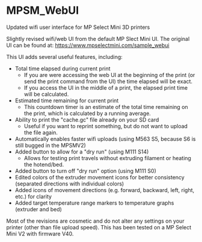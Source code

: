 # MPSM_WebUI
Updated wifi user interface for MP Select Mini 3D printers

Slightly revised wifi/web UI from the default MP Slect Mini UI. The original UI can be found at: https://www.mpselectmini.com/sample_webui 

This UI adds several useful features, including:
  - Total time elapsed during current print
    - If you are were accessing the web UI at the beginning of the print (or send the print command from the UI) the time elapsed will be 
      exact.
    - If you access the UI in the middle of a print, the elapsed print time will be calculated.
  - Estimated time remaining for current print
    - This countdown timer is an estimate of the total time remaining on the print, which is calculated by a running average.
  - Ability to print the "cache.gc" file already on your SD card
    - Useful if you want to reprint something, but do not want to upload the file again.
  - Automatically enables faster wifi uploads (using M563 S5, because S6 is still bugged in the MPSMV2)
  - Added button to allow for a "dry run" (using M111 S14)
    - Allows for testing print travels without extruding filament or heating the hotend/bed.
  - Added button to turn off "dry run" option (using M111 S0)
  - Edited colors of the extruder movement icons for better consistency (separated directions with individual colors)
  - Added icons of movement directions (e.g. forward, backward, left, right, etc.) for clarity
  - Added target temperature range markers to temperature graphs (extruder and bed)
  
Most of the revisions are cosmetic and do not alter any settings on your printer (other than file upload speed). This has been tested on a MP Select Mini V2 with firmware V40.
